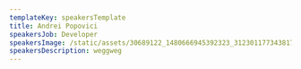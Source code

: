 ```yaml
---
templateKey: speakersTemplate
title: Andrei Popovici
speakersJob: Developer
speakersImage: /static/assets/30689122_1480666945392323_3123011773438174874_n.jpg
speakersDescription: weggweg
---
```


